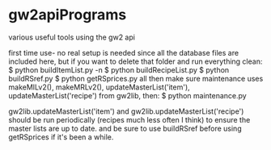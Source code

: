 # gw2apiPrograms
various useful tools using the gw2 api

first time use- no real setup is needed since all the database files are included here, but if you want to delete that folder and run everything clean:
$ python buildItemList.py -n
$ python buildRecipeList.py
$ python buildRSref.py
$ python getRSprices.py all
then make sure maintenance uses makeMILv2(), makeMRLv2(), updateMasterList('item'), updateMasterList('recipe') from gw2lib, then:
$ python maintenance.py

gw2lib.updateMasterList('item') and gw2lib.updateMasterList('recipe') should be run periodically (recipes much less often I think) to ensure the master lists are up to date.
and be sure to use buildRSref before using getRSprices if it's been a while.
